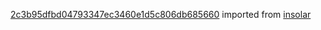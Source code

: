 [2c3b95dfbd04793347ec3460e1d5c806db685660](https://github.com/insolar/insolar/commit/2c3b95dfbd04793347ec3460e1d5c806db685660) imported from [insolar](https://github.com/insolar/insolar)
